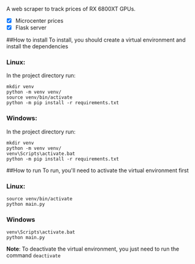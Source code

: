 A web scraper to track prices of RX 6800XT GPUs.

- [X] Microcenter prices
- [X] Flask server

##How to install
To install, you should create a virtual environment and install the dependencies
### Linux:
In the project directory run:
```sehll
mkdir venv
python -m venv venv/
source venv/bin/activate
python -m pip install -r requirements.txt
```

### Windows:
In the project directory run:
```shell
mkdir venv
python -m venv venv/
venv\Scripts\activate.bat
python -m pip install -r requirements.txt
```


##How to run
To run, you'll need to activate the virtual environment first
### Linux:
```shell
source venv/bin/activate
python main.py
```

### Windows
```
venv\Scripts\activate.bat
python main.py
```

**Note**: To deactivate the virtual environment, you just need to run the command `deactivate`